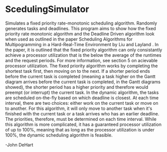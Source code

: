 # ScedulingSimulator

Simulates a fixed priority rate-monotonic scheduling algorithm. Randomly generates tasks and deadlines. This program aims to show 
how the fixed priority rate monotonic algorithm and the Deadline Driven algorithm look when used as outlined in the paper
Scheduling Algorithms for Multipogramming in a Hard-Real-Time Environment by Liu and Layland . In the paper, it is outlined that
the fixed priority algorithm can only consistantly achieve a processor utilization that is the below the average of the runtimes
and the request periods. For more information, see section 5 on acievable processor utilization. The fixed priority algorithm 
works by completing the shortest task first, then moving on to the next. If a shorter period ends before the current task is
completed (meaning a task higher on the Gantt diagram arrives before the current task is completed, in the Gantt diagrams showed),
the shorter period has a higher priority and therefore would preempt (or interrupt) the current task. In the dynamic algorithm,
the tasks are scheduled on-the-fly based on which deadline is closest. At each time interval, there are two choices: either work
on the current task or move on to another. For this algorithm, it will only move to another task when it's finished with the
current task or a task arrives who has an earlier deadline. The priorities, therefore, must be determined on each time interval.
While this algorithm is more complicated, it has a guaranteed processor utilization of up to 100%, meaning that as long as the
processor utilization is under 100%, the dynamic scheduling algorithm is feasible.

-John DeHart
